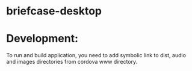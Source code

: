 # briefcase-desktop

# Development:

To run and build application, you need to add symbolic link to dist, audio and images directories from cordova www directory.

